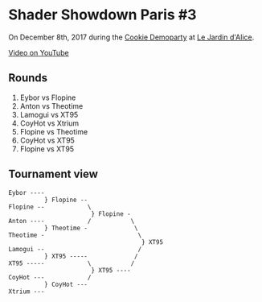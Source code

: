 # Shader Showdown Paris #3

On December 8th, 2017 during the [Cookie Demoparty](http://cookie.paris/) at [Le Jardin d'Alice](https://www.lejardindalice.org/).

[Video on YouTube](https://youtu.be/ugs3-B3Tng0)

## Rounds

1. Eybor vs Flopine
2. Anton vs Theotime
3. Lamogui vs XT95
4. CoyHot vs Xtrium
5. Flopine vs Theotime
6. CoyHot vs XT95
7. Flopine vs XT95

## Tournament view

```
Eybor ----
          } Flopine --
Flopine --            \
                       } Flopine -
Anton ----            /           \
          } Theotime -             \
Theotime -                          \
                                     } XT95
Lamogui --                          /
          } XT95 -----             /
XT95 -----            \           /
                       } XT95 ----
CoyHot ---            /
          } CoyHot ---
Xtrium ---
```
